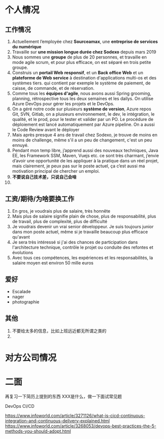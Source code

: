 # 个人情况

## 工作情况

1. Actuellement l’employée chez **Sourceamax**, une **entreprise de services du numérique**
2. Travaille sur **une mission longue durée chez Sodexo** depuis mars 2019
3. Nous sommes une **groupe** de plus de 20 personnes, et travaille en mode agile scrum, et pour plus efficace, on est séparé en trois petite groupe.
4. Construis un **portail Web** **responsif**, et un **Back office Web** et un **plateforme de Web service** à destination d'applications multi-os et des systèmes tiers. qui contient par exemple le système de paiement, de caisse, de commande, et de réservation.
5. Comme tous les **équipes d'agile**, nous avons aussi Spring grooming, planning, rétrospective tous les deux semaines et les dailys. On utilise Azure DevOps pour gérer les projets et le DevOps.
6. On a géré notre code sur plusieurs **système de version**, Azure repos Git, SVN, Gitlab, on a plusieurs environnement, le dev, le intégration, le qualité, et le prod, pour le tester et valider par un PO. Le procédure de déploiement est lancé automatiquement par Azure pipeline. On a aussi le Code Review avant le déployer
7. Mais après presque 4 ans de travail chez Sodexo, je trouve de moins en moins de challenge, même s'il a un peu de changement, c'est un peu ennuyé. 
8. Pendant mon temp libre, j’apprend aussi des nouveaux techniques, Java EE, les Framework SSM, Maven, Vuejs etc. ce sont très charmant, j’envie d’avoir une opportunité de les appliquer à la pratique dans un réel projet, mais clairement, je peux pas sur le poste actuel, ça c’est aussi ma motivation principal de chercher un emploi.
10. **不要说自己技术差，只说自己会啥**
11. 

## 工资/期待/为啥要换工作

1. En gros, je voudrais plus de salaire, très honnête
2. Mais plus de salaire signifie plain de chose, plus de responsabilité, plus de travail, plus de complexité, plus de difficulté
3. Je voudrais devenir un vrai senior développeur. Je suis toujours junior dans mon poste actuel, même si je travaille beaucoup plus efficace qu'avant
4. Je sera très intéressé si j'ai des chances de participation dans l'architecture technique, contrôle le projet ou conduite des refontes et évolutions
5. Avec tous ces compétences, les expériences et les responsabilités, la salaire moyen est environ 50 mille euros

## 爱好

- Escalade
- nager
- photographie

## 其他

1. 不要给太多的信息，比如上班远近都无所谓之类的
2. 

# 对方公司情况




# 二面

再复习一下简历上提到的东西
XXX是什么，做一下面试常见题

DevOps
CI/CD

https://www.infoworld.com/article/3271126/what-is-cicd-continuous-integration-and-continuous-delivery-explained.html
https://www.infoworld.com/article/3268053/devops-best-practices-the-5-methods-you-should-adopt.html


